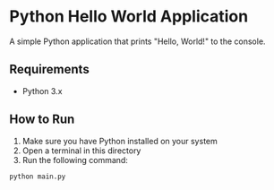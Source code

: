 # Python Hello World Application

A simple Python application that prints "Hello, World!" to the console.

## Requirements
- Python 3.x

## How to Run
1. Make sure you have Python installed on your system
2. Open a terminal in this directory
3. Run the following command:
```bash
python main.py
```